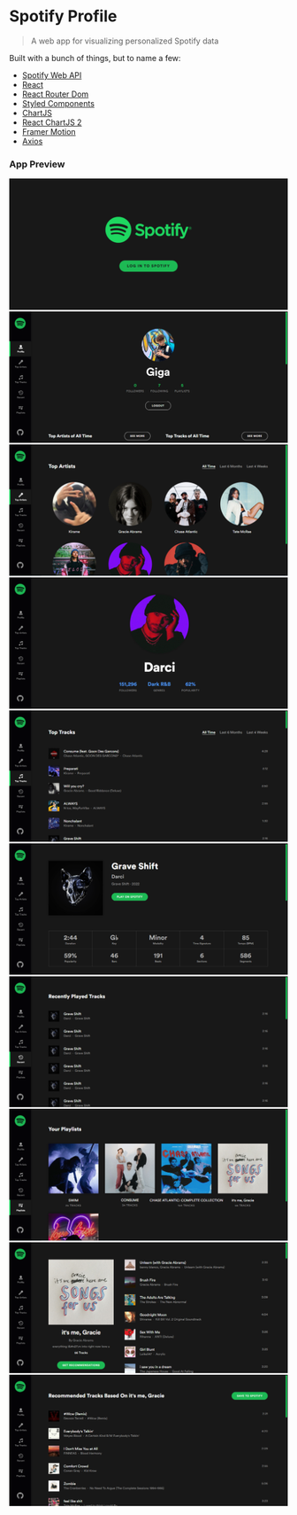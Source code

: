 # Spotify Profile

> A web app for visualizing personalized Spotify data

Built with a bunch of things, but to name a few:

- [Spotify Web API](https://developer.spotify.com/documentation/web-api)
- [React](https://react.dev)
- [React Router Dom](https://reactrouter.com/en/main)
- [Styled Components](https://www.styled-components.com)
- [ChartJS](https://www.chartjs.org)
- [React ChartJS 2](https://react-chartjs-2.js.org)
- [Framer Motion](https://www.framer.com)
- [Axios](https://axios-http.com)

### App Preview
![Login](./src/assets/images/login.PNG)
![Profile](./src/assets/images/profile.PNG)
![Top Artists](./src/assets/images/top-artists.PNG)
![Artist](./src/assets/images/artist.PNG)
![Top Tracks](./src/assets/images/top-tracks.PNG)
![Track](./src/assets/images/track.PNG)
![Recently Played](./src/assets/images/recently-played.PNG)
![Playlists](./src/assets/images/playlists.PNG)
![Playlist](./src/assets/images/playlist.PNG)
![Recommendations](./src/assets/images/recommendations.PNG)
